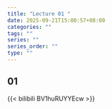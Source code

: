 ```yaml
---
title: "Lecture 01 "
date: 2025-09-21T15:00:57+08:00
categories: ""
tags: ""
series: ""
series_order: ""
type: ""
---
```


## 01

{{< bilibili BV1huRUYYEcw >}}


